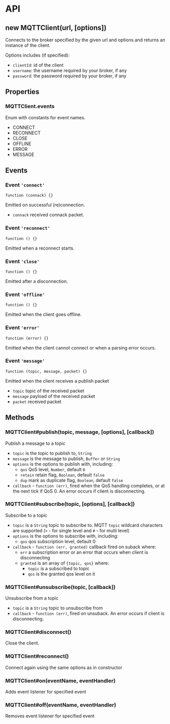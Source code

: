 # API

## new MQTTClient(url, [options])

Connects to the broker specified by the given url and options and
returns an instance of the client.

Options includes (if specified):
* `clientId`: id of the client
* `username`: the username required by your broker, if any
* `password`: the password required by your broker, if any

## Properties

### MQTTClient.events

Enum with constants for event names.

* CONNECT
* RECONNECT
* CLOSE
* OFFLINE
* ERROR
* MESSAGE

## Events

### Event `'connect'`

`function (connack) {}`

Emitted on successful (re)connection.
* `connack` received connack packet.

### Event `'reconnect'`

`function () {}`

Emitted when a reconnect starts.

### Event `'close'`

`function () {}`

Emitted after a disconnection.

### Event `'offline'`

`function () {}`

Emitted when the client goes offline.

### Event `'error'`

`function (error) {}`

Emitted when the client cannot connect or when a parsing error occurs.

### Event `'message'`

`function (topic, message, packet) {}`

Emitted when the client receives a publish packet
* `topic` topic of the received packet
* `message` payload of the received packet
* `packet` received packet

## Methods

### MQTTClient#publish(topic, message, [options], [callback])

Publish a message to a topic

* `topic` is the topic to publish to, `String`
* `message` is the message to publish, `Buffer` or `String`
* `options` is the options to publish with, including:
  * `qos` QoS level, `Number`, default `0`
  * `retain` retain flag, `Boolean`, default `false`
  * `dup` mark as duplicate flag, `Boolean`, default `false`
* `callback` - `function (err)`, fired when the QoS handling completes,
  or at the next tick if QoS 0. An error occurs if client is disconnecting.


### MQTTClient#subscribe(topic, [options], [callback])

Subscribe to a topic

* `topic` is a `String` topic to subscribe to. MQTT `topic` wildcard characters are supported (`+` - for single level and `#` - for multi level)
* `options` is the options to subscribe with, including:
  * `qos` qos subscription level, default 0
* `callback` - `function (err, granted)`
  callback fired on suback where:
  * `err` a subscription error or an error that occurs when client is disconnecting
  * `granted` is an array of `{topic, qos}` where:
    * `topic` is a subscribed to topic
    * `qos` is the granted qos level on it

### MQTTClient#unsubscribe(topic, [callback])

Unsubscribe from a topic

* `topic` is a `String` topic to unsubscribe from
* `callback` - `function (err)`, fired on unsuback. An error occurs if client is disconnecting.

### MQTTClient#disconnect()

Close the client.

### MQTTClient#reconnect()

Connect again using the same options as in constructor

### MQTTClient#on(eventName, eventHandler)

Adds event listener for specified event

### MQTTClient#off(eventName, eventHandler)

Removes event listener for specified event
